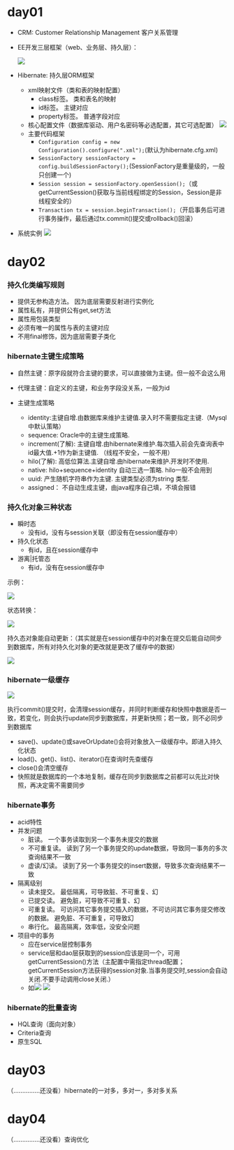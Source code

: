 # day01
- CRM: Customer Relationship Management 客户关系管理
- EE开发三层框架（web、业务层、持久层）：

	![](https://github.com/limbo-china/videos/blob/master/javaEE_Architect/01/01/02/05_hibernate/1-1.jpg)
- Hibernate: 持久层ORM框架
	- xml映射文件（类和表的映射配置）
		- class标签。 类和表名的映射
		- id标签。 主键对应
		- property标签。 普通字段对应
	- 核心配置文件（数据库驱动、用户名密码等必选配置，其它可选配置）
		![](https://github.com/limbo-china/videos/blob/master/javaEE_Architect/01/01/02/05_hibernate/1-2.jpg)
	- 主要代码框架
		- `Configuration config = new Configuration().configure(".xml");`(默认为hibernate.cfg.xml)
		- `SessionFactory sessionFactory = config.buildSessionFactory();`(SessionFactory是重量级的，一般只创建一个)
		- `Session session = sessionFactory.openSession();`（或getCurrentSession()获取与当前线程绑定的Session，Session是非线程安全的）
		- `Transaction tx = session.beginTransaction();`（开启事务后可进行事务操作，最后通过tx.commit()提交或rollback()回滚）

- 系统实例
	![](https://github.com/limbo-china/videos/blob/master/javaEE_Architect/01/01/02/05_hibernate/1-3.jpg)


# day02
### 持久化类编写规则
- 提供无参构造方法。 因为底层需要反射进行实例化
- 属性私有，并提供公有get,set方法
- 属性用包装类型
- 必须有唯一的属性与表的主键对应
- 不用final修饰，因为底层需要子类化

### hibernate主键生成策略
- 自然主键：原字段就符合主键的要求，可以直接做为主键。但一般不会这么用
- 代理主键：自定义的主键，和业务字段没关系，一般为id


- 主键生成策略
	- identity:主键自增.由数据库来维护主键值.录入时不需要指定主键.（Mysql中默认策略）
	- sequence: Oracle中的主键生成策略.
	- increment(了解): 主键自增.由hibernate来维护.每次插入前会先查询表中id最大值.+1作为新主键值.	（线程不安全，一般不用）
	- hilo(了解): 高低位算法.主键自增.由hibernate来维护.开发时不使用.
	- native: hilo+sequence+identity 自动三选一策略. hilo一般不会用到
	- uuid: 产生随机字符串作为主键. 主键类型必须为string 类型.
	- assigned： 不自动生成主键，由java程序自己填，不填会报错

### 持久化对象三种状态

- 瞬时态
	- 没有id，没有与session关联（即没有在session缓存中）
- 持久化状态
	- 有id，且在session缓存中
- 游离|托管态
	- 有id，没有在session缓存中 

示例：

![](https://github.com/limbo-china/videos/blob/master/javaEE_Architect/01/01/02/05_hibernate/2-1.jpg)

状态转换：

![](https://github.com/limbo-china/videos/blob/master/javaEE_Architect/01/01/02/05_hibernate/2-2.jpg)

持久态对象能自动更新：（其实就是在session缓存中的对象在提交后能自动同步到数据库，所有对持久化对象的更改就是更改了缓存中的数据）

![](https://github.com/limbo-china/videos/blob/master/javaEE_Architect/01/01/02/05_hibernate/2-3.jpg)

### hibernate一级缓存

![](https://github.com/limbo-china/videos/blob/master/javaEE_Architect/01/01/02/05_hibernate/2-4.jpg)

执行commit()提交时，会清理session缓存，并同时判断缓存和快照中数据是否一致，若变化，则会执行update同步到数据库，并更新快照；若一致，则不必同步到数据库

- save()、update()或saveOrUpdate()会将对象放入一级缓存中。即进入持久化状态
- load()、get()、list()、iterator()在查询时先查缓存
- close()会清空缓存
- 快照就是数据库的一个本地复制，缓存在同步到数据库之前都可以先比对快照，再决定需不需要同步

### hibernate事务
- acid特性
- 并发问题
	- 脏读。 一个事务读取到另一个事务未提交的数据
	- 不可重复读。 读到了另一个事务提交的update数据，导致同一事务的多次查询结果不一致
	- 虚读/幻读。 读到了另一个事务提交的insert数据，导致多次查询结果不一致
- 隔离级别
	- 读未提交。 最低隔离，可导致脏、不可重复、幻
	- 已提交读。 避免脏，可导致不可重复、幻
	- 可重复读。 可访问其它事务提交插入的数据，不可访问其它事务提交修改的数据。 避免脏、不可重复，可导致幻
	- 串行化。 最高隔离，效率低，没安全问题
- 项目中的事务
	- 应在service层控制事务
	- service层和dao层获取到的session应该是同一个，可用getCurrentSession()方法（主配置中需指定thread配置；getCurrentSession方法获得的session对象.当事务提交时,session会自动关闭.不要手动调用close关闭.）
	- 如![](https://github.com/limbo-china/videos/blob/master/javaEE_Architect/01/01/02/05_hibernate/2-5.jpg) ![](https://github.com/limbo-china/videos/blob/master/javaEE_Architect/01/01/02/05_hibernate/2-6.jpg)

### hibernate的批量查询
- HQL查询（面向对象）
- Criteria查询
- 原生SQL

# day03
（...............还没看）hibernate的一对多，多对一，多对多关系

# day04
（...............还没看）查询优化

